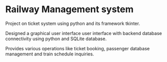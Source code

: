 # Railway Management system

Project on ticket system using python and its framework tkinter.

Designed a graphical user interface user interface with backend database connectivity using python and SQLite database.
 
Provides various operations like ticket booking, passenger database management and train schedule inquiries.
